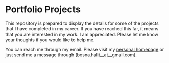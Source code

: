 # Portfolio Projects
 This repository is prepared to display the details for some of the projects that I have completed in my career. If you have reached this far, it means that you are interested in my work. I am appreciated. Please let me know your thoughts if you would like to help me.
 
 You can reach me through my email. Please visit my  [personal homepage](https://bosnahalit.wixsite.com/hvural) or just send me a message through (bosna.halit__at__gmail.com). 
